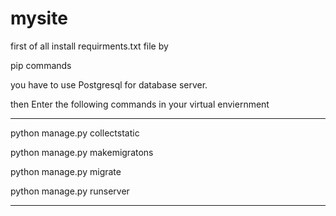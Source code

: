 # mysite

first of all install requirments.txt file by 

pip commands

you have to use Postgresql for database server.

then Enter the following commands in your virtual enviernment

*****

python manage.py collectstatic

python manage.py makemigratons

python manage.py migrate

python manage.py runserver

******
